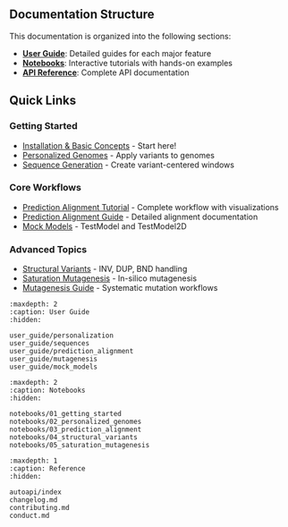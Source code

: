 ```{include} ../README.md
```

## Documentation Structure

This documentation is organized into the following sections:

- **[User Guide](user_guide/index)**: Detailed guides for each major feature
- **[Notebooks](notebooks/index)**: Interactive tutorials with hands-on examples
- **[API Reference](autoapi/index)**: Complete API documentation

## Quick Links

### Getting Started
- [Installation & Basic Concepts](notebooks/01_getting_started.ipynb) - Start here!
- [Personalized Genomes](user_guide/personalization.md) - Apply variants to genomes
- [Sequence Generation](user_guide/sequences.md) - Create variant-centered windows

### Core Workflows
- [Prediction Alignment Tutorial](notebooks/03_prediction_alignment.ipynb) - Complete workflow with visualizations
- [Prediction Alignment Guide](user_guide/prediction_alignment.md) - Detailed alignment documentation
- [Mock Models](user_guide/mock_models.md) - TestModel and TestModel2D

### Advanced Topics
- [Structural Variants](notebooks/04_structural_variants.ipynb) - INV, DUP, BND handling
- [Saturation Mutagenesis](notebooks/05_saturation_mutagenesis.ipynb) - In-silico mutagenesis
- [Mutagenesis Guide](user_guide/mutagenesis.md) - Systematic mutation workflows

```{toctree}
:maxdepth: 2
:caption: User Guide
:hidden:

user_guide/personalization
user_guide/sequences
user_guide/prediction_alignment
user_guide/mutagenesis
user_guide/mock_models
```

```{toctree}
:maxdepth: 2
:caption: Notebooks
:hidden:

notebooks/01_getting_started
notebooks/02_personalized_genomes
notebooks/03_prediction_alignment
notebooks/04_structural_variants
notebooks/05_saturation_mutagenesis
```

```{toctree}
:maxdepth: 1
:caption: Reference
:hidden:

autoapi/index
changelog.md
contributing.md
conduct.md
```